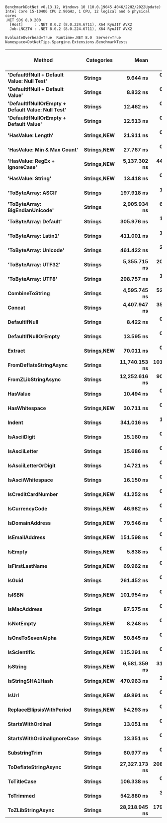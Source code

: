 ```

BenchmarkDotNet v0.13.12, Windows 10 (10.0.19045.4046/22H2/2022Update)
Intel Core i5-10400 CPU 2.90GHz, 1 CPU, 12 logical and 6 physical cores
.NET SDK 8.0.200
  [Host]     : .NET 8.0.2 (8.0.224.6711), X64 RyuJIT AVX2
  Job-LNCZTW : .NET 8.0.2 (8.0.224.6711), X64 RyuJIT AVX2

EvaluateOverhead=True  Runtime=.NET 8.0  Server=True  
Namespace=DotNetTips.Spargine.Extensions.BenchmarkTests  

```
| Method                                            | Categories      | Mean          | Error       | StdDev      | StdErr     | Median        | Min           | Q1            | Q3            | Max           | Op/s          | CI99.9% Margin | Iterations | Kurtosis | MValue | Skewness | Rank | LogicalGroup | Baseline | Completed Work Items | Lock Contentions | Code Size | Gen0   | Exceptions | Allocated |
|-------------------------------------------------- |---------------- |--------------:|------------:|------------:|-----------:|--------------:|--------------:|--------------:|--------------:|--------------:|--------------:|---------------:|-----------:|---------:|-------:|---------:|-----:|------------- |--------- |---------------------:|-----------------:|----------:|-------:|-----------:|----------:|
| **&#39;DefaultIfNull + Default Value: Null Test&#39;**        | **Strings**         |      **9.644 ns** |   **0.0608 ns** |   **0.0508 ns** |  **0.0141 ns** |      **9.654 ns** |      **9.510 ns** |      **9.622 ns** |      **9.672 ns** |      **9.721 ns** | **103,694,711.2** |      **0.0608 ns** |      **13.00** |    **4.156** |  **2.000** |  **-1.1109** |    **5** | *****            | **No**       |                    **-** |                **-** |     **326 B** |      **-** |          **-** |         **-** |
| **&#39;DefaultIfNull + Default Value&#39;**                   | **Strings**         |      **8.832 ns** |   **0.0631 ns** |   **0.0590 ns** |  **0.0152 ns** |      **8.852 ns** |      **8.677 ns** |      **8.833 ns** |      **8.867 ns** |      **8.891 ns** | **113,219,728.5** |      **0.0631 ns** |      **15.00** |    **4.111** |  **2.000** |  **-1.4982** |    **4** | *****            | **No**       |                    **-** |                **-** |     **329 B** |      **-** |          **-** |         **-** |
| **&#39;DefaultIfNullOrEmpty + Default Value: Null Test&#39;** | **Strings**         |     **12.462 ns** |   **0.0528 ns** |   **0.0493 ns** |  **0.0127 ns** |     **12.470 ns** |     **12.341 ns** |     **12.448 ns** |     **12.502 ns** |     **12.514 ns** |  **80,244,609.7** |      **0.0528 ns** |      **15.00** |    **3.198** |  **2.000** |  **-1.0408** |    **7** | *****            | **No**       |                    **-** |                **-** |     **367 B** |      **-** |          **-** |         **-** |
| **&#39;DefaultIfNullOrEmpty + Default Value&#39;**            | **Strings**         |     **12.513 ns** |   **0.2778 ns** |   **0.4158 ns** |  **0.0759 ns** |     **12.203 ns** |     **12.095 ns** |     **12.144 ns** |     **12.957 ns** |     **13.058 ns** |  **79,918,672.0** |      **0.2778 ns** |      **30.00** |    **1.068** |  **3.529** |   **0.2663** |    **7** | *****            | **No**       |                    **-** |                **-** |     **370 B** |      **-** |          **-** |         **-** |
| **&#39;HasValue: Length&#39;**                                | **Strings,**NEW**** |     **21.911 ns** |   **0.2532 ns** |   **0.2368 ns** |  **0.0612 ns** |     **22.046 ns** |     **21.406 ns** |     **21.722 ns** |     **22.064 ns** |     **22.119 ns** |  **45,639,486.6** |      **0.2532 ns** |      **15.00** |    **2.069** |  **2.000** |  **-0.8797** |   **15** | *****            | **No**       |                    **-** |                **-** |     **418 B** |      **-** |          **-** |         **-** |
| **&#39;HasValue: Min &amp; Max Count&#39;**                       | **Strings,**NEW**** |     **27.767 ns** |   **0.2432 ns** |   **0.2275 ns** |  **0.0587 ns** |     **27.869 ns** |     **27.313 ns** |     **27.659 ns** |     **27.905 ns** |     **27.977 ns** |  **36,014,617.4** |      **0.2432 ns** |      **15.00** |    **2.044** |  **2.000** |  **-0.9435** |   **16** | *****            | **No**       |                    **-** |                **-** |     **429 B** |      **-** |          **-** |         **-** |
| **&#39;HasValue: RegEx + IgnoreCase&#39;**                    | **Strings,**NEW**** |  **5,137.302 ns** |  **44.9945 ns** |  **42.0879 ns** | **10.8670 ns** |  **5,138.204 ns** |  **5,074.870 ns** |  **5,106.480 ns** |  **5,173.352 ns** |  **5,199.612 ns** |     **194,654.7** |     **44.9945 ns** |      **15.00** |    **1.419** |  **2.000** |  **-0.1258** |   **43** | *****            | **No**       |                    **-** |                **-** |     **338 B** | **0.0610** |          **-** |    **6656 B** |
| **&#39;HasValue: String&#39;**                                | **Strings,**NEW**** |     **13.418 ns** |   **0.0570 ns** |   **0.0505 ns** |  **0.0135 ns** |     **13.420 ns** |     **13.315 ns** |     **13.390 ns** |     **13.450 ns** |     **13.512 ns** |  **74,525,523.8** |      **0.0570 ns** |      **14.00** |    **2.474** |  **2.000** |  **-0.1669** |    **9** | *****            | **No**       |                    **-** |                **-** |     **274 B** |      **-** |          **-** |         **-** |
| **&#39;ToByteArray: ASCII&#39;**                              | **Strings**         |    **197.918 ns** |   **1.0359 ns** |   **0.9690 ns** |  **0.2502 ns** |    **198.180 ns** |    **196.242 ns** |    **197.078 ns** |    **198.458 ns** |    **199.476 ns** |   **5,052,585.5** |      **1.0359 ns** |      **15.00** |    **1.850** |  **2.000** |  **-0.3747** |   **31** | *****            | **No**       |                    **-** |                **-** |     **419 B** | **0.0107** |          **-** |    **1000 B** |
| **&#39;ToByteArray: BigEndianUnicode&#39;**                   | **Strings**         |  **2,905.934 ns** |   **6.8355 ns** |   **6.3939 ns** |  **1.6509 ns** |  **2,904.227 ns** |  **2,898.254 ns** |  **2,901.132 ns** |  **2,909.958 ns** |  **2,919.823 ns** |     **344,123.4** |      **6.8355 ns** |      **15.00** |    **2.217** |  **2.000** |   **0.7361** |   **40** | *****            | **No**       |                    **-** |                **-** |     **419 B** | **0.0191** |          **-** |    **1968 B** |
| **&#39;ToByteArray: Default&#39;**                            | **Strings**         |    **305.976 ns** |   **1.6604 ns** |   **1.5532 ns** |  **0.4010 ns** |    **305.648 ns** |    **303.850 ns** |    **304.851 ns** |    **306.812 ns** |    **309.638 ns** |   **3,268,228.5** |      **1.6604 ns** |      **15.00** |    **2.703** |  **2.000** |   **0.5770** |   **34** | *****            | **No**       |                    **-** |                **-** |     **419 B** | **0.0105** |          **-** |    **1000 B** |
| **&#39;ToByteArray: Latin1&#39;**                             | **Strings**         |    **411.001 ns** |   **1.8382 ns** |   **1.6296 ns** |  **0.4355 ns** |    **411.397 ns** |    **408.191 ns** |    **410.409 ns** |    **411.924 ns** |    **414.195 ns** |   **2,433,082.6** |      **1.8382 ns** |      **14.00** |    **2.324** |  **2.000** |  **-0.1426** |   **36** | *****            | **No**       |                    **-** |                **-** |     **419 B** | **0.0124** |          **-** |    **1144 B** |
| **&#39;ToByteArray: Unicode&#39;**                            | **Strings**         |    **461.422 ns** |   **2.1660 ns** |   **2.0261 ns** |  **0.5231 ns** |    **462.002 ns** |    **457.672 ns** |    **460.342 ns** |    **462.662 ns** |    **465.039 ns** |   **2,167,215.8** |      **2.1660 ns** |      **15.00** |    **2.319** |  **2.000** |  **-0.3497** |   **37** | *****            | **No**       |                    **-** |                **-** |     **419 B** | **0.0215** |          **-** |    **1968 B** |
| **&#39;ToByteArray: UTF32&#39;**                              | **Strings**         |  **5,355.715 ns** |  **20.0435 ns** |  **18.7487 ns** |  **4.8409 ns** |  **5,357.719 ns** |  **5,327.090 ns** |  **5,341.107 ns** |  **5,366.570 ns** |  **5,389.934 ns** |     **186,716.4** |     **20.0435 ns** |      **15.00** |    **1.785** |  **2.000** |   **0.2855** |   **44** | *****            | **No**       |                    **-** |                **-** |     **419 B** | **0.0381** |          **-** |    **4128 B** |
| **&#39;ToByteArray: UTF8&#39;**                               | **Strings**         |    **298.757 ns** |   **1.4152 ns** |   **1.3238 ns** |  **0.3418 ns** |    **298.654 ns** |    **296.449 ns** |    **297.944 ns** |    **299.610 ns** |    **300.917 ns** |   **3,347,207.1** |      **1.4152 ns** |      **15.00** |    **1.948** |  **2.000** |   **0.0899** |   **33** | *****            | **No**       |                    **-** |                **-** |     **419 B** | **0.0105** |          **-** |    **1000 B** |
| **CombineToString**                                   | **Strings**         |  **4,595.745 ns** |  **52.3558 ns** |  **46.4121 ns** | **12.4042 ns** |  **4,591.116 ns** |  **4,520.088 ns** |  **4,559.803 ns** |  **4,628.476 ns** |  **4,681.609 ns** |     **217,592.6** |     **52.3558 ns** |      **14.00** |    **1.772** |  **2.000** |   **0.1518** |   **42** | *****            | **No**       |                    **-** |                **-** |   **1,431 B** | **0.0687** |          **-** |    **6736 B** |
| **Concat**                                            | **Strings**         |  **4,407.947 ns** |  **35.6072 ns** |  **31.5648 ns** |  **8.4361 ns** |  **4,388.781 ns** |  **4,379.936 ns** |  **4,386.063 ns** |  **4,427.212 ns** |  **4,486.113 ns** |     **226,863.0** |     **35.6072 ns** |      **14.00** |    **3.033** |  **2.000** |   **1.0463** |   **41** | *****            | **No**       |                    **-** |                **-** |   **1,924 B** | **0.0687** |          **-** |    **6416 B** |
| **DefaultIfNull**                                     | **Strings**         |      **8.422 ns** |   **0.0103 ns** |   **0.0091 ns** |  **0.0024 ns** |      **8.424 ns** |      **8.395 ns** |      **8.420 ns** |      **8.427 ns** |      **8.432 ns** | **118,740,281.7** |      **0.0103 ns** |      **14.00** |    **5.463** |  **2.000** |  **-1.6432** |    **3** | *****            | **No**       |                    **-** |                **-** |     **284 B** |      **-** |          **-** |         **-** |
| **DefaultIfNullOrEmpty**                              | **Strings**         |     **13.595 ns** |   **0.0733 ns** |   **0.0649 ns** |  **0.0174 ns** |     **13.604 ns** |     **13.402 ns** |     **13.574 ns** |     **13.626 ns** |     **13.664 ns** |  **73,554,132.6** |      **0.0733 ns** |      **14.00** |    **5.874** |  **2.000** |  **-1.7075** |   **10** | *****            | **No**       |                    **-** |                **-** |     **370 B** |      **-** |          **-** |         **-** |
| **Extract**                                           | **Strings,**NEW**** |     **70.011 ns** |   **0.3862 ns** |   **0.3612 ns** |  **0.0933 ns** |     **70.021 ns** |     **69.397 ns** |     **69.721 ns** |     **70.392 ns** |     **70.489 ns** |  **14,283,470.3** |      **0.3862 ns** |      **15.00** |    **1.365** |  **2.000** |  **-0.0698** |   **24** | *****            | **No**       |                    **-** |                **-** |     **607 B** | **0.0006** |          **-** |      **56 B** |
| **FromDeflateStringAsync**                            | **Strings**         | **11,740.153 ns** | **101.0228 ns** |  **94.4968 ns** | **24.3990 ns** | **11,709.941 ns** | **11,569.495 ns** | **11,683.301 ns** | **11,812.675 ns** | **11,899.341 ns** |      **85,177.8** |    **101.0228 ns** |      **15.00** |    **1.959** |  **2.000** |   **0.2678** |   **46** | *****            | **No**       |               **1.0057** |           **0.0000** |     **511 B** | **0.0763** |          **-** |    **7816 B** |
| **FromZLibStringAsync**                               | **Strings**         | **12,252.616 ns** |  **90.6889 ns** |  **84.8304 ns** | **21.9031 ns** | **12,258.955 ns** | **12,111.327 ns** | **12,203.431 ns** | **12,301.707 ns** | **12,394.697 ns** |      **81,615.2** |     **90.6889 ns** |      **15.00** |    **1.907** |  **2.000** |  **-0.1183** |   **47** | *****            | **No**       |               **1.0049** |           **0.0000** |     **511 B** | **0.0763** |          **-** |    **7856 B** |
| **HasValue**                                          | **Strings**         |     **10.494 ns** |   **0.2359 ns** |   **0.3229 ns** |  **0.0633 ns** |     **10.361 ns** |     **10.050 ns** |     **10.249 ns** |     **10.803 ns** |     **11.047 ns** |  **95,290,107.3** |      **0.2359 ns** |      **26.00** |    **1.722** |  **2.429** |   **0.5199** |    **6** | *****            | **No**       |                    **-** |                **-** |     **268 B** |      **-** |          **-** |         **-** |
| **HasWhitespace**                                     | **Strings,**NEW**** |     **30.711 ns** |   **0.2002 ns** |   **0.1872 ns** |  **0.0483 ns** |     **30.723 ns** |     **30.334 ns** |     **30.627 ns** |     **30.845 ns** |     **30.991 ns** |  **32,561,461.5** |      **0.2002 ns** |      **15.00** |    **2.161** |  **2.000** |  **-0.4955** |   **17** | *****            | **No**       |                    **-** |                **-** |     **404 B** | **0.0002** |          **-** |      **24 B** |
| **Indent**                                            | **Strings**         |    **341.016 ns** |   **1.3712 ns** |   **1.1450 ns** |  **0.3176 ns** |    **341.175 ns** |    **339.073 ns** |    **340.248 ns** |    **341.440 ns** |    **342.891 ns** |   **2,932,412.2** |      **1.3712 ns** |      **13.00** |    **1.833** |  **2.000** |  **-0.0375** |   **35** | *****            | **No**       |                    **-** |                **-** |     **785 B** | **0.0215** |          **-** |    **1984 B** |
| **IsAsciiDigit**                                      | **Strings**         |     **15.160 ns** |   **0.1015 ns** |   **0.0950 ns** |  **0.0245 ns** |     **15.147 ns** |     **15.020 ns** |     **15.086 ns** |     **15.240 ns** |     **15.309 ns** |  **65,964,048.3** |      **0.1015 ns** |      **15.00** |    **1.503** |  **2.000** |   **0.1185** |   **12** | *****            | **No**       |                    **-** |                **-** |     **204 B** | **0.0002** |          **-** |      **24 B** |
| **IsAsciiLetter**                                     | **Strings**         |     **15.686 ns** |   **0.0843 ns** |   **0.0789 ns** |  **0.0204 ns** |     **15.661 ns** |     **15.566 ns** |     **15.633 ns** |     **15.730 ns** |     **15.834 ns** |  **63,751,090.7** |      **0.0843 ns** |      **15.00** |    **2.123** |  **2.000** |   **0.5710** |   **13** | *****            | **No**       |                    **-** |                **-** |     **204 B** | **0.0002** |          **-** |      **24 B** |
| **IsAsciiLetterOrDigit**                              | **Strings**         |     **14.721 ns** |   **0.1741 ns** |   **0.1628 ns** |  **0.0420 ns** |     **14.709 ns** |     **14.427 ns** |     **14.613 ns** |     **14.861 ns** |     **14.946 ns** |  **67,931,702.6** |      **0.1741 ns** |      **15.00** |    **1.606** |  **2.000** |  **-0.2121** |   **11** | *****            | **No**       |                    **-** |                **-** |     **204 B** | **0.0002** |          **-** |      **24 B** |
| **IsAsciiWhitespace**                                 | **Strings**         |     **16.150 ns** |   **0.1393 ns** |   **0.1303 ns** |  **0.0336 ns** |     **16.103 ns** |     **15.970 ns** |     **16.049 ns** |     **16.256 ns** |     **16.351 ns** |  **61,920,032.2** |      **0.1393 ns** |      **15.00** |    **1.478** |  **2.000** |   **0.2560** |   **14** | *****            | **No**       |                    **-** |                **-** |     **204 B** | **0.0002** |          **-** |      **24 B** |
| **IsCreditCardNumber**                                | **Strings,**NEW**** |     **41.252 ns** |   **0.3445 ns** |   **0.3222 ns** |  **0.0832 ns** |     **41.368 ns** |     **40.645 ns** |     **41.082 ns** |     **41.465 ns** |     **41.629 ns** |  **24,241,027.1** |      **0.3445 ns** |      **15.00** |    **1.935** |  **2.000** |  **-0.7581** |   **18** | *****            | **No**       |                    **-** |                **-** |     **274 B** |      **-** |          **-** |         **-** |
| **IsCurrencyCode**                                    | **Strings,**NEW**** |     **46.982 ns** |   **0.2519 ns** |   **0.2356 ns** |  **0.0608 ns** |     **47.010 ns** |     **46.382 ns** |     **46.941 ns** |     **47.108 ns** |     **47.290 ns** |  **21,284,741.3** |      **0.2519 ns** |      **15.00** |    **3.825** |  **2.000** |  **-1.2688** |   **19** | *****            | **No**       |                    **-** |                **-** |     **274 B** |      **-** |          **-** |         **-** |
| **IsDomainAddress**                                   | **Strings,**NEW**** |     **79.546 ns** |   **0.4906 ns** |   **0.4589 ns** |  **0.1185 ns** |     **79.702 ns** |     **78.497 ns** |     **79.538 ns** |     **79.829 ns** |     **79.975 ns** |  **12,571,356.3** |      **0.4906 ns** |      **15.00** |    **3.301** |  **2.000** |  **-1.2974** |   **25** | *****            | **No**       |                    **-** |                **-** |     **274 B** |      **-** |          **-** |         **-** |
| **IsEmailAddress**                                    | **Strings,**NEW**** |    **151.598 ns** |   **0.7127 ns** |   **0.6667 ns** |  **0.1721 ns** |    **151.720 ns** |    **149.621 ns** |    **151.367 ns** |    **151.988 ns** |    **152.330 ns** |   **6,596,385.4** |      **0.7127 ns** |      **15.00** |    **5.412** |  **2.000** |  **-1.5647** |   **30** | *****            | **No**       |                    **-** |                **-** |     **274 B** |      **-** |          **-** |         **-** |
| **IsEmpty**                                           | **Strings,**NEW**** |      **5.838 ns** |   **0.0556 ns** |   **0.0465 ns** |  **0.0129 ns** |      **5.853 ns** |      **5.735 ns** |      **5.845 ns** |      **5.863 ns** |      **5.877 ns** | **171,277,283.7** |      **0.0556 ns** |      **13.00** |    **3.589** |  **2.000** |  **-1.4895** |    **1** | *****            | **No**       |                    **-** |                **-** |     **172 B** |      **-** |          **-** |         **-** |
| **IsFirstLastName**                                   | **Strings,**NEW**** |     **69.962 ns** |   **0.3636 ns** |   **0.3223 ns** |  **0.0861 ns** |     **70.064 ns** |     **68.953 ns** |     **69.972 ns** |     **70.135 ns** |     **70.209 ns** |  **14,293,502.7** |      **0.3636 ns** |      **14.00** |    **6.955** |  **2.000** |  **-2.1369** |   **24** | *****            | **No**       |                    **-** |                **-** |     **274 B** |      **-** |          **-** |         **-** |
| **IsGuid**                                            | **Strings**         |    **261.452 ns** |   **0.8533 ns** |   **0.7981 ns** |  **0.2061 ns** |    **261.485 ns** |    **260.440 ns** |    **260.680 ns** |    **262.092 ns** |    **262.858 ns** |   **3,824,797.8** |      **0.8533 ns** |      **15.00** |    **1.465** |  **2.000** |   **0.2273** |   **32** | *****            | **No**       |                    **-** |                **-** |     **624 B** | **0.0010** |          **-** |      **96 B** |
| **IsISBN**                                            | **Strings,**NEW**** |    **101.954 ns** |   **0.5932 ns** |   **0.5549 ns** |  **0.1433 ns** |    **101.989 ns** |    **100.582 ns** |    **101.861 ns** |    **102.249 ns** |    **102.690 ns** |   **9,808,333.9** |      **0.5932 ns** |      **15.00** |    **3.563** |  **2.000** |  **-1.0467** |   **27** | *****            | **No**       |                    **-** |                **-** |     **274 B** |      **-** |          **-** |         **-** |
| **IsMacAddress**                                      | **Strings**         |     **87.575 ns** |   **0.2447 ns** |   **0.2169 ns** |  **0.0580 ns** |     **87.532 ns** |     **87.252 ns** |     **87.434 ns** |     **87.683 ns** |     **88.025 ns** |  **11,418,843.3** |      **0.2447 ns** |      **14.00** |    **2.289** |  **2.000** |   **0.5126** |   **26** | *****            | **No**       |                    **-** |                **-** |     **277 B** |      **-** |          **-** |         **-** |
| **IsNotEmpty**                                        | **Strings,**NEW**** |      **8.248 ns** |   **0.0694 ns** |   **0.0615 ns** |  **0.0164 ns** |      **8.254 ns** |      **8.054 ns** |      **8.244 ns** |      **8.286 ns** |      **8.310 ns** | **121,244,751.0** |      **0.0694 ns** |      **14.00** |    **7.142** |  **2.000** |  **-2.0832** |    **2** | *****            | **No**       |                    **-** |                **-** |     **175 B** |      **-** |          **-** |         **-** |
| **IsOneToSevenAlpha**                                 | **Strings,**NEW**** |     **50.845 ns** |   **0.3146 ns** |   **0.2943 ns** |  **0.0760 ns** |     **50.931 ns** |     **50.148 ns** |     **50.795 ns** |     **51.032 ns** |     **51.112 ns** |  **19,667,522.6** |      **0.3146 ns** |      **15.00** |    **3.644** |  **2.000** |  **-1.3598** |   **21** | *****            | **No**       |                    **-** |                **-** |     **274 B** |      **-** |          **-** |         **-** |
| **IsScientific**                                      | **Strings,**NEW**** |    **115.291 ns** |   **0.7614 ns** |   **0.7122 ns** |  **0.1839 ns** |    **115.384 ns** |    **113.248 ns** |    **115.210 ns** |    **115.741 ns** |    **116.090 ns** |   **8,673,715.8** |      **0.7614 ns** |      **15.00** |    **4.897** |  **2.000** |  **-1.4580** |   **29** | *****            | **No**       |                    **-** |                **-** |     **277 B** |      **-** |          **-** |         **-** |
| **IsString**                                          | **Strings,**NEW**** |  **6,581.359 ns** |  **31.9539 ns** |  **29.8897 ns** |  **7.7175 ns** |  **6,588.557 ns** |  **6,489.426 ns** |  **6,571.355 ns** |  **6,594.966 ns** |  **6,622.113 ns** |     **151,944.3** |     **31.9539 ns** |      **15.00** |    **6.288** |  **2.000** |  **-1.6889** |   **45** | *****            | **No**       |                    **-** |                **-** |     **323 B** |      **-** |          **-** |         **-** |
| **IsStringSHA1Hash**                                  | **Strings,**NEW**** |    **470.963 ns** |   **2.3876 ns** |   **2.1165 ns** |  **0.5657 ns** |    **471.239 ns** |    **463.967 ns** |    **471.005 ns** |    **471.793 ns** |    **472.666 ns** |   **2,123,308.0** |      **2.3876 ns** |      **14.00** |    **8.599** |  **2.000** |  **-2.4828** |   **38** | *****            | **No**       |                    **-** |                **-** |     **274 B** |      **-** |          **-** |         **-** |
| **IsUrl**                                             | **Strings,**NEW**** |     **49.891 ns** |   **0.5732 ns** |   **0.5362 ns** |  **0.1384 ns** |     **50.044 ns** |     **48.699 ns** |     **49.939 ns** |     **50.230 ns** |     **50.376 ns** |  **20,043,550.5** |      **0.5732 ns** |      **15.00** |    **3.340** |  **2.000** |  **-1.3544** |   **20** | *****            | **No**       |                    **-** |                **-** |     **295 B** |      **-** |          **-** |         **-** |
| **ReplaceEllipsisWithPeriod**                         | **Strings,**NEW**** |     **54.293 ns** |   **0.2011 ns** |   **0.1881 ns** |  **0.0486 ns** |     **54.326 ns** |     **53.946 ns** |     **54.143 ns** |     **54.422 ns** |     **54.622 ns** |  **18,418,618.6** |      **0.2011 ns** |      **15.00** |    **1.847** |  **2.000** |  **-0.1505** |   **22** | *****            | **No**       |                    **-** |                **-** |     **440 B** | **0.0024** |          **-** |     **224 B** |
| **StartsWithOrdinal**                                 | **Strings**         |     **13.051 ns** |   **0.0795 ns** |   **0.0705 ns** |  **0.0188 ns** |     **13.075 ns** |     **12.899 ns** |     **13.065 ns** |     **13.095 ns** |     **13.107 ns** |  **76,620,703.1** |      **0.0795 ns** |      **14.00** |    **2.669** |  **2.000** |  **-1.1981** |    **8** | *****            | **No**       |                    **-** |                **-** |     **335 B** |      **-** |          **-** |         **-** |
| **StartsWithOrdinalIgnoreCase**                       | **Strings**         |     **13.351 ns** |   **0.0859 ns** |   **0.0803 ns** |  **0.0207 ns** |     **13.340 ns** |     **13.108 ns** |     **13.328 ns** |     **13.403 ns** |     **13.452 ns** |  **74,898,468.5** |      **0.0859 ns** |      **15.00** |    **5.929** |  **2.000** |  **-1.6140** |    **9** | *****            | **No**       |                    **-** |                **-** |     **335 B** |      **-** |          **-** |         **-** |
| **SubstringTrim**                                     | **Strings**         |     **60.977 ns** |   **0.2508 ns** |   **0.2223 ns** |  **0.0594 ns** |     **60.989 ns** |     **60.546 ns** |     **60.868 ns** |     **61.089 ns** |     **61.417 ns** |  **16,399,725.5** |      **0.2508 ns** |      **14.00** |    **2.629** |  **2.000** |  **-0.1038** |   **23** | *****            | **No**       |                    **-** |                **-** |   **1,015 B** | **0.0011** |          **-** |     **104 B** |
| **ToDeflateStringAsync**                              | **Strings**         | **27,327.173 ns** | **208.5233 ns** | **195.0528 ns** | **50.3624 ns** | **27,327.264 ns** | **26,950.278 ns** | **27,247.049 ns** | **27,425.389 ns** | **27,631.393 ns** |      **36,593.6** |    **208.5233 ns** |      **15.00** |    **2.487** |  **2.000** |  **-0.4112** |   **48** | *****            | **No**       |               **1.0013** |                **-** |     **511 B** | **0.0610** |          **-** |    **8249 B** |
| **ToTitleCase**                                       | **Strings**         |    **106.338 ns** |   **0.4784 ns** |   **0.4474 ns** |  **0.1155 ns** |    **106.398 ns** |    **105.768 ns** |    **105.945 ns** |    **106.569 ns** |    **107.390 ns** |   **9,403,968.9** |      **0.4784 ns** |      **15.00** |    **2.646** |  **2.000** |   **0.5473** |   **28** | *****            | **No**       |                    **-** |                **-** |     **356 B** | **0.0019** |          **-** |     **176 B** |
| **ToTrimmed**                                         | **Strings**         |    **542.880 ns** |   **3.2083 ns** |   **2.8441 ns** |  **0.7601 ns** |    **541.834 ns** |    **539.723 ns** |    **540.537 ns** |    **544.831 ns** |    **548.444 ns** |   **1,842,029.2** |      **3.2083 ns** |      **14.00** |    **1.704** |  **2.000** |   **0.4768** |   **39** | *****            | **No**       |                    **-** |                **-** |     **343 B** | **0.0429** |          **-** |    **3976 B** |
| **ToZLibStringAsync**                                 | **Strings**         | **28,218.945 ns** | **179.9676 ns** | **168.3418 ns** | **43.4657 ns** | **28,180.696 ns** | **27,961.705 ns** | **28,128.329 ns** | **28,321.010 ns** | **28,590.691 ns** |      **35,437.2** |    **179.9676 ns** |      **15.00** |    **2.457** |  **2.000** |   **0.5158** |   **49** | *****            | **No**       |               **1.0017** |           **0.0001** |     **511 B** | **0.0916** |          **-** |    **8592 B** |

